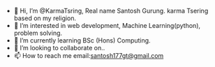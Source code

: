 - 👋 Hi, I’m @KarmaTsring, Real name Santosh Gurung. karma Tsering based on my religion.
- 👀 I’m interested in web development, Machine Learning(python), problem solving.
- 🌱 I’m currently learning BSc (Hons) Computing.
- 💞️ I’m looking to collaborate on..
- 📫 How to reach me email:santosh177gt@gmail.com

<!---
KarmaTsring/KarmaTsring is a ✨ special ✨ repository because its `README.md` (this file) appears on your GitHub profile.
You can click the Preview link to take a look at your changes.
--->

